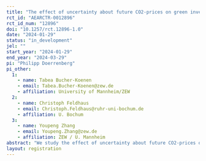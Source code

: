 ```yaml
---
title: "The effect of uncertainty about future CO2-prices on green investments of retail investors"
rct_id: "AEARCTR-0012896"
rct_id_num: "12896"
doi: "10.1257/rct.12896-1.0"
date: "2024-01-29"
status: "in_development"
jel: ""
start_year: "2024-01-29"
end_year: "2024-03-29"
pi: "Philipp Doerrenberg"
pi_other:
  1:
    - name: Tabea Bucher-Koenen
    - email: Tabea.Bucher-Koenen@zew.de
    - affiliation: University of Mannheim/ZEW
  2:
    - name: Christoph Feldhaus
    - email: Christoph.Feldhaus@ruhr-uni-bochum.de
    - affiliation: U. Bochum
  3:
    - name: Youpeng Zhang
    - email: Youpeng.Zhang@zew.de
    - affiliation: ZEW / U. Mannheim
abstract: "We study the effect of uncertainty about future CO2-prices on the green investment behavior of retail investors."
layout: registration
---
```


